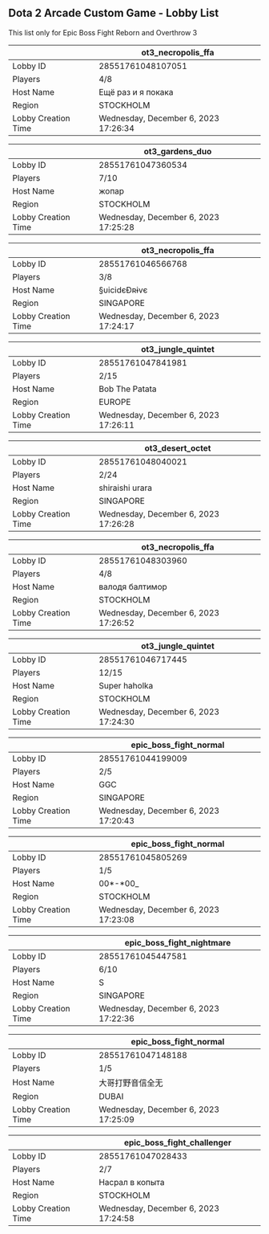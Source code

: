 ## Dota 2 Arcade Custom Game - Lobby List

This list only for Epic Boss Fight Reborn and Overthrow 3

|  | ot3_necropolis_ffa |
| ------ | ------ |
| Lobby ID | 28551761048107051 |
| Players | 4/8 |
| Host Name | Ещё раз и я покака |
| Region | STOCKHOLM |
| Lobby Creation Time | Wednesday, December 6, 2023 17:26:34 |


|  | ot3_gardens_duo |
| ------ | ------ |
| Lobby ID | 28551761047360534 |
| Players | 7/10 |
| Host Name | жопар |
| Region | STOCKHOLM |
| Lobby Creation Time | Wednesday, December 6, 2023 17:25:28 |


|  | ot3_necropolis_ffa |
| ------ | ------ |
| Lobby ID | 28551761046566768 |
| Players | 3/8 |
| Host Name | §υicidєĐʀɨvє |
| Region | SINGAPORE |
| Lobby Creation Time | Wednesday, December 6, 2023 17:24:17 |


|  | ot3_jungle_quintet |
| ------ | ------ |
| Lobby ID | 28551761047841981 |
| Players | 2/15 |
| Host Name | Bob The Patata |
| Region | EUROPE |
| Lobby Creation Time | Wednesday, December 6, 2023 17:26:11 |


|  | ot3_desert_octet |
| ------ | ------ |
| Lobby ID | 28551761048040021 |
| Players | 2/24 |
| Host Name | shiraishi urara |
| Region | SINGAPORE |
| Lobby Creation Time | Wednesday, December 6, 2023 17:26:28 |


|  | ot3_necropolis_ffa |
| ------ | ------ |
| Lobby ID | 28551761048303960 |
| Players | 4/8 |
| Host Name | валодя балтимор |
| Region | STOCKHOLM |
| Lobby Creation Time | Wednesday, December 6, 2023 17:26:52 |


|  | ot3_jungle_quintet |
| ------ | ------ |
| Lobby ID | 28551761046717445 |
| Players | 12/15 |
| Host Name | Super haholka |
| Region | STOCKHOLM |
| Lobby Creation Time | Wednesday, December 6, 2023 17:24:30 |


|  | epic_boss_fight_normal |
| ------ | ------ |
| Lobby ID | 28551761044199009 |
| Players | 2/5 |
| Host Name | GGC |
| Region | SINGAPORE |
| Lobby Creation Time | Wednesday, December 6, 2023 17:20:43 |


|  | epic_boss_fight_normal |
| ------ | ------ |
| Lobby ID | 28551761045805269 |
| Players | 1/5 |
| Host Name | 00*-*00_|_00 |
| Region | STOCKHOLM |
| Lobby Creation Time | Wednesday, December 6, 2023 17:23:08 |


|  | epic_boss_fight_nightmare |
| ------ | ------ |
| Lobby ID | 28551761045447581 |
| Players | 6/10 |
| Host Name | S |
| Region | SINGAPORE |
| Lobby Creation Time | Wednesday, December 6, 2023 17:22:36 |


|  | epic_boss_fight_normal |
| ------ | ------ |
| Lobby ID | 28551761047148188 |
| Players | 1/5 |
| Host Name | 大哥打野音信全无 |
| Region | DUBAI |
| Lobby Creation Time | Wednesday, December 6, 2023 17:25:09 |


|  | epic_boss_fight_challenger |
| ------ | ------ |
| Lobby ID | 28551761047028433 |
| Players | 2/7 |
| Host Name | Насрал в копыта |
| Region | STOCKHOLM |
| Lobby Creation Time | Wednesday, December 6, 2023 17:24:58 |


